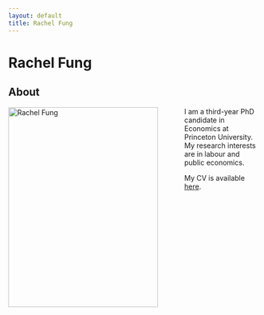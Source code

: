 ```yaml
---
layout: default
title: Rachel Fung
---
```

<div class="blurb">
	<h1>Rachel Fung</h1>
</div>


## About
<img src="https://rachelylfung.github.io/assets/headshot.jpg" title="Rachel Fung" width="300" height="400" img align="left" style="padding-right:50px;"/>
 
I am a third-year PhD candidate in Economics at Princeton University. My research interests are in labour and public economics.

My CV is available [here](https://www.dropbox.com/s/u6bbre2tkcxuh8v/cv.pdf?dl=0.).

<br/><br/>
<br/><br/>
<br/><br/>
<br/><br/>
<br/><br/>
<br/><br/>

